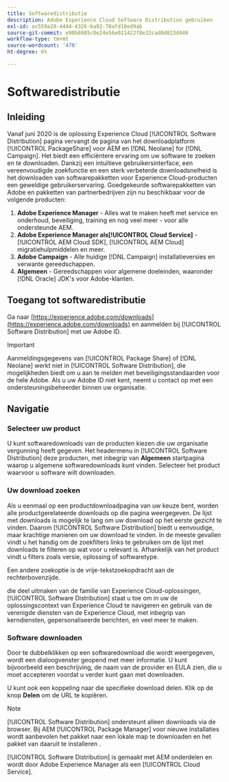 ```yaml
---
title: Softwaredistributie
description: Adobe Experience Cloud Software Distribution gebruiken
exl-id: ac559a28-4444-4326-ba92-78afd10ed9ab
source-git-commit: e98b6985c8e24e56e021422f8e32cad0d823d440
workflow-type: tm+mt
source-wordcount: '470'
ht-degree: 6%

---
```


# Softwaredistributie

## Inleiding

Vanaf juni 2020 is de oplossing Experience Cloud [!UICONTROL Software Distribution] pagina vervangt de pagina van het downloadplatform [!UICONTROL PackageShare] voor AEM en [!DNL Neolane] for [!DNL Campaign]. Het biedt een efficiëntere ervaring om uw software te zoeken en te downloaden. Dankzij een intuïtieve gebruikersinterface, een vereenvoudigde zoekfunctie en een sterk verbeterde downloadsnelheid is het downloaden van softwarepakketten voor Experience Cloud-producten een geweldige gebruikerservaring. Goedgekeurde softwarepakketten van Adobe en pakketten van partnerbedrijven zijn nu beschikbaar voor de volgende producten:

1. **Adobe Experience Manager** - Alles wat te maken heeft met service en onderhoud, beveiliging, training en nog veel meer - voor alle ondersteunde AEM.
1. **Adobe Experience Manager als[!UICONTROL Cloud Service]** - [!UICONTROL AEM Cloud SDK], [!UICONTROL AEM Cloud] migratiehulpmiddelen en meer.
1. **Adobe Campaign** - Alle huidige [!DNL Campaign] installatieversies en verwante gereedschappen.
1. **Algemeen** - Gereedschappen voor algemene doeleinden, waaronder [!DNL Oracle] JDK&#39;s voor Adobe-klanten.

## Toegang tot softwaredistributie

Ga naar [https://experience.adobe.com/downloads](https://experience.adobe.com/downloads) en aanmelden bij [!UICONTROL Software Distribution] met uw Adobe ID.

>[!IMPORTANT]
>
>Aanmeldingsgegevens van [!UICONTROL Package Share] of [!DNL Neolane] werkt niet in [!UICONTROL Software Distribution], die mogelijkheden biedt om u aan te melden met beveiligingsstandaarden voor de hele Adobe. Als u uw Adobe ID niet kent, neemt u contact op met een ondersteuningsbeheerder binnen uw organisatie.

## Navigatie

### Selecteer uw product

U kunt softwaredownloads van de producten kiezen die uw organisatie vergunning heeft gegeven. Het headermenu in [!UICONTROL Software Distribution] deze producten, met inbegrip van **Algemeen** startpagina waarop u algemene softwaredownloads kunt vinden. Selecteer het product waarvoor u software wilt downloaden.

### Uw download zoeken

Als u eenmaal op een productdownloadpagina van uw keuze bent, worden alle productgerelateerde downloads op die pagina weergegeven. De lijst met downloads is mogelijk te lang om uw download op het eerste gezicht te vinden. Daarom [!UICONTROL Software Distribution] biedt u eenvoudige, maar krachtige manieren om uw download te vinden. In de meeste gevallen vindt u het handig om de zoekfilters links te gebruiken om de lijst met downloads te filteren op wat voor u relevant is. Afhankelijk van het product vindt u filters zoals versie, oplossing of softwaretype.

Een andere zoekoptie is de vrije-tekstzoekopdracht aan de rechterbovenzijde.

die deel uitmaken van de familie van Experience Cloud-oplossingen, [!UICONTROL Software Distribution] staat u toe om in uw de oplossingscontext van Experience Cloud te navigeren en gebruik van de verenigde diensten van de Experience Cloud, met inbegrip van kerndiensten, gepersonaliseerde berichten, en veel meer te maken.

### Software downloaden

Door te dubbelklikken op een softwaredownload die wordt weergegeven, wordt een dialoogvenster geopend met meer informatie. U kunt bijvoorbeeld een beschrijving, de naam van de provider en EULA zien, die u moet accepteren voordat u verder kunt gaan met downloaden.

U kunt ook een koppeling naar die specifieke download delen. Klik op de knop **Delen** om de URL te kopiëren.

>[!NOTE]
>
>[!UICONTROL Software Distribution] ondersteunt alleen downloads via de browser. Bij AEM [!UICONTROL Package Manager] voor nieuwe installaties wordt aanbevolen het pakket naar een lokale map te downloaden en het pakket van daaruit te installeren .

[!UICONTROL Software Distribution] is gemaakt met AEM onderdelen en wordt door Adobe Experience Manager als een [!UICONTROL Cloud Service].
